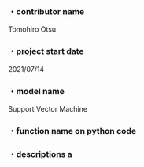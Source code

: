 ### ・contributor name
Tomohiro Otsu
### ・project start date 
2021/07/14
### ・model name
Support Vector Machine
### ・function name on python code

### ・descriptions a